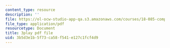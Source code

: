```yaml
---
content_type: resource
description: ''
file: https://ol-ocw-studio-app-qa.s3.amazonaws.com/courses/18-085-computational-science-and-engineering-i-fall-2008/3b5d3e1b5f73ca58f541e127c1fcf4d9_w0jVqJlzdI8.pdf
file_type: application/pdf
resourcetype: Document
title: 3play pdf file
uid: 3b5d3e1b-5f73-ca58-f541-e127c1fcf4d9
---
```

